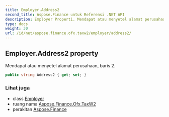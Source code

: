 ```yaml
---
title: Employer.Address2
second_title: Aspose.Finance untuk Referensi .NET API
description: Employer Properti. Mendapat atau menyetel alamat perusahaan baris 2.
type: docs
weight: 30
url: /id/net/aspose.finance.ofx.taxw2/employer/address2/
---
```

## Employer.Address2 property

Mendapat atau menyetel alamat perusahaan, baris 2.

```csharp
public string Address2 { get; set; }
```

### Lihat juga

* class [Employer](../)
* ruang nama [Aspose.Finance.Ofx.TaxW2](../../employer/)
* perakitan [Aspose.Finance](../../../)


